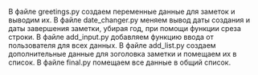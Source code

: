 В файле greetings.py создаем переменные данные для заметок и выводим их.
В файле date_changer.py меняем вывод даты создания и даты завершения заметки, убирая год, при помощи функции среза строки.
В файле add_input.py добавляем функцию ввода от пользователя для всех данных.
В файле add_list.py создаем дополнительные данные для зоголовка заметки и помещаем их в список.
В файле final.py помещаем все данные в общий список.
